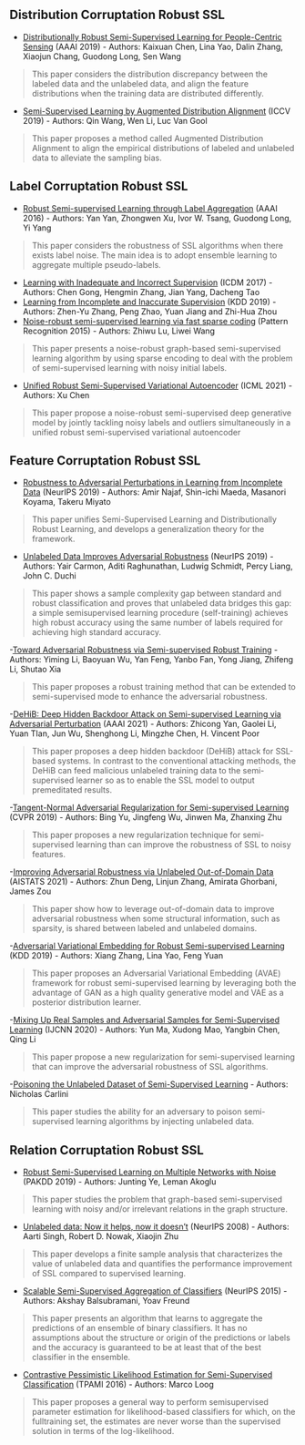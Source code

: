 ## Distribution Corruptation Robust SSL

- [Distributionally Robust Semi-Supervised Learning for People-Centric Sensing](https://arxiv.org/pdf/1811.05299.pdf) (AAAI 2019) - Authors: Kaixuan Chen, Lina Yao, Dalin Zhang, Xiaojun Chang, Guodong Long, Sen Wang
> This paper considers the distribution discrepancy between the labeled data and the unlabeled data, and align the feature distributions when the training data are distributed differently.
- [Semi-Supervised Learning by Augmented Distribution Alignment](https://openaccess.thecvf.com/content_ICCV_2019/papers/Wang_Semi-Supervised_Learning_by_Augmented_Distribution_Alignment_ICCV_2019_paper.pdf) (ICCV 2019) - Authors: Qin Wang, Wen Li, Luc Van Gool
> This paper proposes a method called Augmented Distribution Alignment to align the empirical distributions of labeled and unlabeled data to alleviate the sampling bias.

## Label Corruptation Robust SSL

- [Robust Semi-supervised Learning through Label Aggregation](http://iemppu.github.io/yan.pdf) (AAAI 2016) - Authors: Yan Yan, Zhongwen Xu, Ivor W. Tsang, Guodong Long, Yi Yang
> This paper considers the robustness of SSL algorithms when there exists label noise. The main idea is to adopt ensemble learning to aggregate multiple pseudo-labels.
- [Learning with Inadequate and Incorrect Supervision](https://arxiv.org/pdf/1902.07429.pdf) (ICDM 2017) - Authors: Chen Gong, Hengmin Zhang, Jian Yang, Dacheng Tao
- [Learning from Incomplete and Inaccurate Supervision](http://129.211.169.156/publication/kdd19pnu.pdf) (KDD 2019) - Authors: Zhen-Yu Zhang, Peng Zhao, Yuan Jiang and Zhi-Hua Zhou
- [Noise-robust semi-supervised learning via fast sparse coding](https://www.sciencedirect.com/science/article/pii/S0031320314003331) (Pattern Recognition 2015) - Authors: Zhiwu Lu, Liwei Wang
> This paper presents a noise-robust graph-based semi-supervised learning algorithm by using sparse encoding to deal with the problem of semi-supervised learning with noisy initial labels.
- [Unified Robust Semi-Supervised Variational Autoencoder](http://proceedings.mlr.press/v139/chen21a/chen21a.pdf) (ICML 2021) - Authors: Xu Chen
> This paper propose a noise-robust semi-supervised deep generative model by jointly tackling noisy labels and outliers simultaneously in a unified robust semi-supervised variational autoencoder

## Feature Corruptation Robust SSL

- [Robustness to Adversarial Perturbations in Learning from Incomplete Data](https://proceedings.neurips.cc/paper/2019/file/60ad83801910ec976590f69f638e0d6d-Paper.pdf) (NeurIPS 2019) - Authors: Amir Najaf, Shin-ichi Maeda, Masanori Koyama, Takeru Miyato
> This paper unifies Semi-Supervised Learning and Distributionally Robust Learning, and develops a generalization theory for the framework.

- [Unlabeled Data Improves Adversarial Robustness](https://papers.nips.cc/paper/2019/file/32e0bd1497aa43e02a42f47d9d6515ad-Paper.pdf) (NeurIPS 2019) - Authors: Yair Carmon, Aditi Raghunathan, Ludwig Schmidt, Percy Liang, John C. Duchi
> This paper shows a sample complexity gap between standard and robust classification and proves that unlabeled data bridges this gap: a simple semisupervised learning procedure (self-training) achieves high robust accuracy using the same number of labels required for achieving high standard accuracy. 

-[Toward Adversarial Robustness via Semi-supervised Robust Training](https://arxiv.org/pdf/2003.06974.pdf) - Authors: Yiming Li, Baoyuan Wu, Yan Feng, Yanbo Fan, Yong Jiang, Zhifeng Li, Shutao Xia
> This paper proposes a robust training method that can be extended to semi-supervised mode to enhance the adversarial robustness.

-[DeHiB: Deep Hidden Backdoor Attack on Semi-supervised Learning via Adversarial Perturbation](https://ojs.aaai.org/index.php/AAAI/article/view/17266/17073) (AAAI 2021) - Authors: Zhicong Yan, Gaolei Li, Yuan TIan, Jun Wu, Shenghong Li, Mingzhe Chen, H. Vincent Poor
> This paper proposes a deep hidden backdoor (DeHiB) attack for SSL-based systems. In contrast to the conventional
attacking methods, the DeHiB can feed malicious unlabeled training data to the semi-supervised learner so as to enable the SSL model to output premeditated results.

-[Tangent-Normal Adversarial Regularization for Semi-supervised Learning](https://openaccess.thecvf.com/content_CVPR_2019/papers/Yu_Tangent-Normal_Adversarial_Regularization_for_Semi-Supervised_Learning_CVPR_2019_paper.pdf) (CVPR 2019) - Authors: Bing Yu, Jingfeng Wu, Jinwen Ma, Zhanxing Zhu
> This paper proposes a new regularization technique for semi-supervised learning than can improve the robustness of SSL to noisy features.

-[Improving Adversarial Robustness via Unlabeled Out-of-Domain Data](http://proceedings.mlr.press/v130/deng21b/deng21b.pdf) (AISTATS 2021) - Authors: Zhun Deng, Linjun Zhang, Amirata Ghorbani, James Zou
> This paper show how to leverage out-of-domain data to improve adversarial robustness when some structural information, such as sparsity, is shared between labeled and unlabeled domains.

-[Adversarial Variational Embedding for Robust Semi-supervised Learning](https://dl.acm.org/doi/pdf/10.1145/3292500.3330966) (KDD 2019) - Authors: Xiang Zhang, Lina Yao, Feng Yuan
> This paper proposes an Adversarial Variational Embedding (AVAE) framework for robust semi-supervised learning by leveraging both the advantage of GAN as a high quality generative model and VAE as a posterior distribution learner.

-[Mixing Up Real Samples and Adversarial Samples for Semi-Supervised Learning](https://ieeexplore.ieee.org/stamp/stamp.jsp?tp=&arnumber=9207038) (IJCNN 2020) -  Authors: Yun Ma, Xudong Mao, Yangbin Chen, Qing Li
> This paper propose a new regularization for semi-supervised learning that can improve the adversarial robustness of SSL algorithms.

-[Poisoning the Unlabeled Dataset of Semi-Supervised Learning](https://arxiv.org/pdf/2105.01622.pdf) - Authors: Nicholas Carlini
> This paper studies the ability for an adversary to poison semi-supervised learning algorithms by injecting unlabeled data.
 
## Relation Corruptation Robust SSL

- [Robust Semi-Supervised Learning on Multiple Networks with Noise](https://www.andrew.cmu.edu/user/lakoglu/pubs/18-pakdd-imune.pdf) (PAKDD 2019) - Authors: Junting Ye, Leman Akoglu
>This paper studies the problem that graph-based semi-supervised learning with noisy and/or irrelevant relations in the graph structure.

- [Unlabeled data: Now it helps, now it doesn’t](https://papers.nips.cc/paper/2008/file/07871915a8107172b3b5dc15a6574ad3-Paper.pdf) (NeurIPS 2008) - Authors: Aarti Singh, Robert D. Nowak, Xiaojin Zhu
> This paper develops a finite sample analysis that characterizes the value of unlabeled data and quantifies the performance improvement of SSL compared to supervised learning.

- [Scalable Semi-Supervised Aggregation of Classifiers](https://arxiv.org/pdf/1506.05790.pdf) (NeurIPS 2015) - Authors: Akshay Balsubramani, Yoav Freund
> This paper presents an algorithm that learns to aggregate the predictions of an ensemble of binary classifiers. It has no assumptions about the structure or origin of the predictions or labels and the accuracy is guaranteed to be at least that of the best classifier in the ensemble.

- [Contrastive Pessimistic Likelihood Estimation for Semi-Supervised Classification](https://arxiv.org/pdf/1503.00269.pdf) (TPAMI 2016) - Authors: Marco Loog
> This paper proposes a general way to perform semisupervised parameter estimation for likelihood-based classifiers for which, on the fulltraining set, the estimates are never worse than the supervised solution in terms of the log-likelihood.
